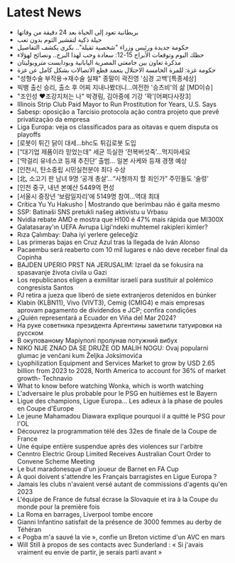 # Latest News
-  بريطانية تعود إلى الحياة بعد 24 دقيقة من وفاتها
-  حيلة ذكية لتقشير الثوم بدون تعب
-  حكومة جديدة ورئيس وزراء "شخصية ثقيلة".. بكري يكشف التفاصيل
-  حظك اليوم وتوقعات الأبراج 15-12: سعادة وحب لهذا البرج.. ونصائح لهؤلاء
-  مذكرة تعاون بين جامعتي المصرية اليابانية وبودابست متروبوليتان
-  حكومة غزة: للمرة الخامسة الاحتلال يتعمد قطع الاتصالات بشكل كامل عن غزة
-  "성형수술 부작용→재수술 실패" 종말이 곽진영 '심경 고백'[특종세상]
-  빅뱅 출신 승리, 출소 후 어찌 지내나봤더니…여전한 '승츠비'의 삶 [MD이슈]
-  "조인성 ♥조강지처는 나" 박경림, 김아중에 기강 '꽉'[어쩌다사장3]
-  Illinois Strip Club Paid Mayor to Run Prostitution for Years, U.S. Says
-  Sabesp: oposição a Tarcísio protocola ação contra projeto que prevê privatização da empresa
-  Liga Europa: veja os classificados para as oitavas e quem disputa os playoffs
-  [로봇이 튀긴 닭이 대세…bhc도 튀김로봇 도입
-  [“대기업 제품이라 믿었는데” 세균 득실한 ‘전복버섯죽’…먹지마세요
-  [‘막걸리 유네스코 등재 추진단’ 출범… 일본 사케와 등재 경쟁 예상
-  [인천시, 탄소중립 시민실천분야 최다 수상
-  [北, 소고기 판 남녀 9명 ‘공개 총살’…“사형까지 할 죄인가” 주민들도 ‘술렁’
-  [인천 중구, 내년 본예산 5449억 편성
-  [서울시 중장년 ‘보람일자리’에 5149명 참여…역대 최대
-  Crítica Yu Yu Hakusho | Mostrando que berimbau não é gaita mesmo
-  SSP: Batinaši SNS pretukli našeg aktivistu u Vrbasu
-  Nvidia rebate AMD e mostra que H100 é 47% mais rápida que MI300X
-  Galatasaray'ın UEFA Avrupa Ligi'ndeki muhtemel rakipleri kimler?
-  Rıza Çalımbay: Daha iyi yerlere geleceğiz
-  Las primeras bajas en Cruz Azul tras la llegada de Iván Alonso
-  Pacaembu será reaberto com 10 mil lugares e não deve receber final da Copinha
-  BAJDEN UPERIO PRST NA JERUSALIM: Izrael da se fokusira na spasavanje života civila u Gazi
-  Los republicanos eligen a exmilitar israelí para sustituir al polémico congresista Santos
-  PJ retira a jueza que liberó de siete extranjeros detenidos en búnker
-  Klabin (KLBN11), Vivo (VIVT3), Cemig (CMIG4) e mais empresas aprovam pagamento de dividendos e JCP; confira condições
-  ¿Quién representará a Ecuador en Viña del Mar 2024?
-  На руке советника президента Аргентины заметили татуировки на русском
-  В окупованому Маріуполі пролунав потужний вибух
-  NIKO NIJE ZNAO DA SE DRUŽE OD MALIH NOGU: Ovaj popularni glumac je venčani kum Željka Joksimovića
-  Lyophilization Equipment and Services Market to grow by USD 2.65 billion from 2023 to 2028, North America to account for 36% of market growth- Technavio
-  What to know before watching Wonka, which is worth watching
-  L'adversaire le plus probable pour le PSG en huitièmes est le Bayern
-  Ligue des champions, Ligue Europa… Les adieux à la phase de poules en Coupe d'Europe
-  Le jeune Mahamadou Diawara explique pourquoi il a quitté le PSG pour l'OL
-  Découvrez la programmation télé des 32es de finale de la Coupe de France
-  Une équipe entière suspendue après des violences sur l'arbitre
-  Cenntro Electric Group Limited Receives Australian Court Order to Convene Scheme Meeting
-  Le but maradonesque d'un joueur de Barnet en FA Cup
-  À quoi doivent s'attendre les Français barragistes en Ligue Europa ?
-  Jamais les clubs n'avaient versé autant de commissions d'agents qu'en 2023
-  L'équipe de France de futsal écrase la Slovaquie et ira à la Coupe du monde pour la première fois
-  La Roma en barrages, Liverpool tombe encore
-  Gianni Infantino satisfait de la présence de 3000 femmes au derby de Téhéran
-  « Pogba m'a sauvé la vie », confie un Breton victime d'un AVC en mars
-  Will Still à propos de ses contacts avec Sunderland : « Si j'avais vraiment eu envie de partir, je serais parti avant »
